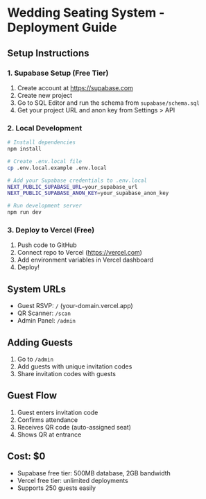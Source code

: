 # Wedding Seating System - Deployment Guide

## Setup Instructions

### 1. Supabase Setup (Free Tier)
1. Create account at https://supabase.com
2. Create new project
3. Go to SQL Editor and run the schema from `supabase/schema.sql`
4. Get your project URL and anon key from Settings > API

### 2. Local Development
```bash
# Install dependencies
npm install

# Create .env.local file
cp .env.local.example .env.local

# Add your Supabase credentials to .env.local
NEXT_PUBLIC_SUPABASE_URL=your_supabase_url
NEXT_PUBLIC_SUPABASE_ANON_KEY=your_supabase_anon_key

# Run development server
npm run dev
```

### 3. Deploy to Vercel (Free)
1. Push code to GitHub
2. Connect repo to Vercel (https://vercel.com)
3. Add environment variables in Vercel dashboard
4. Deploy!

## System URLs
- Guest RSVP: `/` (your-domain.vercel.app)
- QR Scanner: `/scan` 
- Admin Panel: `/admin`

## Adding Guests
1. Go to `/admin`
2. Add guests with unique invitation codes
3. Share invitation codes with guests

## Guest Flow
1. Guest enters invitation code
2. Confirms attendance
3. Receives QR code (auto-assigned seat)
4. Shows QR at entrance

## Cost: $0
- Supabase free tier: 500MB database, 2GB bandwidth
- Vercel free tier: unlimited deployments
- Supports 250 guests easily